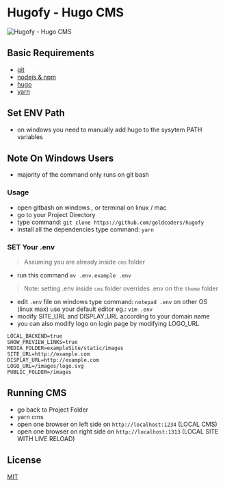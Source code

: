 # Hugofy - Hugo CMS

![Hugofy - Hugo CMS](https://user-images.githubusercontent.com/55337687/120845837-ec50ee00-c5a3-11eb-9b7f-3cfcf46af3c5.png)


## Basic Requirements

- [git](https://git-scm.com/downloads)
- [nodejs & npm](https://nodejs.org/en/download/)
- [hugo](https://github.com/gohugoio/hugo/releases)
- [yarn](https://yarnpkg.com/getting-started/install)

## Set ENV Path
- on windows you need to manually add hugo to the sysytem PATH variables

## Note On Windows Users
- majority of the command only runs on git bash

### Usage

- open gitbash on windows , or terminal on linux / mac
- go to your Project Directory
- type command: `git clone https://github.com/goldcoders/hugofy`
- install all the dependencies type command: `yarn`

### SET Your .env

> Assuming you are already inside `cms` folder

- run this command `mv .env.example .env`

> Note: setting .env inside `cms` folder overrides .env on the `theme` folder

- edit `.env` file on windows type command: `notepad .env` on other OS (linux max) use your default editor eg.: `vim .env`
- modify SITE_URL and DISPLAY_URL according to your domain name
- you can also modify logo on login page by modifying LOGO_URL

```
LOCAL_BACKEND=true
SHOW_PREVIEW_LINKS=true
MEDIA_FOLDER=exampleSite/static/images
SITE_URL=http://example.com
DISPLAY_URL=http://example.com
LOGO_URL=/images/logo.svg
PUBLIC_FOLDER=/images
```

## Running CMS
- go back to Project Folder
- yarn cms
- open one browser on left side on `http://localhost:1234` (LOCAL CMS)
- open one browser on right side on `http://localhost:1313` (LOCAL SITE WITH LIVE RELOAD)

## License

[MIT](./LICENSE)
